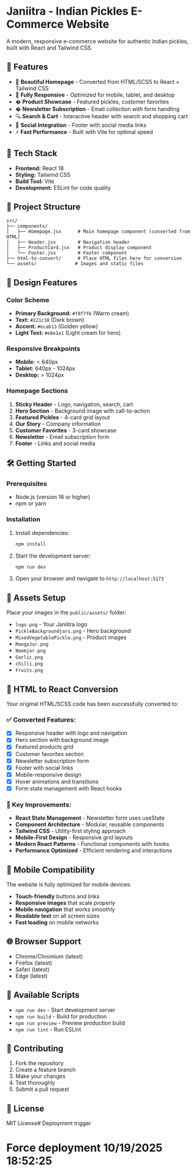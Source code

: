# Janiitra - Indian Pickles E-Commerce Website

A modern, responsive e-commerce website for authentic Indian pickles, built with React and Tailwind CSS.

## 🌟 Features

- 🎨 **Beautiful Homepage** - Converted from HTML/SCSS to React + Tailwind CSS
- 📱 **Fully Responsive** - Optimized for mobile, tablet, and desktop
- �️ **Product Showcase** - Featured pickles, customer favorites
- � **Newsletter Subscription** - Email collection with form handling
- 🔍 **Search & Cart** - Interactive header with search and shopping cart
- 🎯 **Social Integration** - Footer with social media links
- ⚡ **Fast Performance** - Built with Vite for optimal speed

## 🚀 Tech Stack

- **Frontend:** React 18
- **Styling:** Tailwind CSS
- **Build Tool:** Vite
- **Development:** ESLint for code quality

## 📂 Project Structure

```
src/
├── components/
│   ├── Homepage.jsx      # Main homepage component (converted from HTML)
│   ├── Header.jsx        # Navigation header
│   ├── ProductCard.jsx   # Product display component
│   └── Footer.jsx        # Footer component
├── html-to-convert/      # Place HTML files here for conversion
└── assets/              # Images and static files
```

## 🎨 Design Features

### Color Scheme
- **Primary Background:** `#f8f7f6` (Warm cream)
- **Text:** `#221c10` (Dark brown)
- **Accent:** `#ecab13` (Golden yellow)
- **Light Text:** `#e8e1e1` (Light cream for hero)

### Responsive Breakpoints
- **Mobile:** < 640px
- **Tablet:** 640px - 1024px  
- **Desktop:** > 1024px

### Homepage Sections
1. **Sticky Header** - Logo, navigation, search, cart
2. **Hero Section** - Background image with call-to-action
3. **Featured Pickles** - 4-card grid layout
4. **Our Story** - Company information
5. **Customer Favorites** - 3-card showcase
6. **Newsletter** - Email subscription form
7. **Footer** - Links and social media

## 🛠️ Getting Started

### Prerequisites

- Node.js (version 16 or higher)
- npm or yarn

### Installation

1. Install dependencies:
   ```bash
   npm install
   ```

2. Start the development server:
   ```bash
   npm run dev
   ```

3. Open your browser and navigate to `http://localhost:5173`

## 📸 Assets Setup

Place your images in the `public/assets/` folder:

- `logo.png` - Your Janiitra logo
- `PickleBackgroundjars.png` - Hero background
- `MixedVegetablePickle.png` - Product images
- `MangoJar.png`
- `Neemjar.png`
- `Garlic.png`
- `chilli.png`
- `Fruits.png`

## 🔄 HTML to React Conversion

Your original HTML/SCSS code has been successfully converted to:

### ✅ Converted Features:
- [x] Responsive header with logo and navigation
- [x] Hero section with background image
- [x] Featured products grid
- [x] Customer favorites section
- [x] Newsletter subscription form
- [x] Footer with social links
- [x] Mobile-responsive design
- [x] Hover animations and transitions
- [x] Form state management with React hooks

### 🎯 Key Improvements:
- **React State Management** - Newsletter form uses useState
- **Component Architecture** - Modular, reusable components
- **Tailwind CSS** - Utility-first styling approach
- **Mobile-First Design** - Responsive grid layouts
- **Modern React Patterns** - Functional components with hooks
- **Performance Optimized** - Efficient rendering and interactions

## 📱 Mobile Compatibility

The website is fully optimized for mobile devices:

- **Touch-friendly** buttons and links
- **Responsive images** that scale properly
- **Mobile navigation** that works smoothly
- **Readable text** on all screen sizes
- **Fast loading** on mobile networks

## 🌐 Browser Support

- Chrome/Chromium (latest)
- Firefox (latest)
- Safari (latest)
- Edge (latest)

## 📝 Available Scripts

- `npm run dev` - Start development server
- `npm run build` - Build for production
- `npm run preview` - Preview production build
- `npm run lint` - Run ESLint

## 🤝 Contributing

1. Fork the repository
2. Create a feature branch
3. Make your changes
4. Test thoroughly
5. Submit a pull request

## 📄 License

MIT License# Deployment trigger
# Force deployment 10/19/2025 18:52:25
